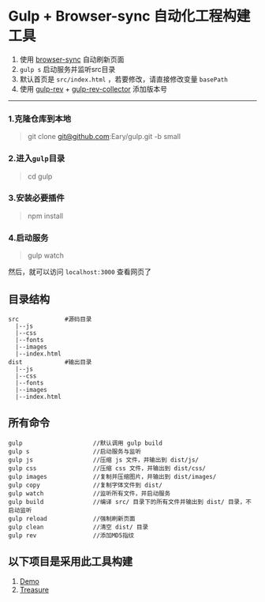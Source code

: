 # Gulp + Browser-sync 自动化工程构建工具

1. 使用 [browser-sync](https://github.com/BrowserSync/browser-sync) 自动刷新页面  
2. `gulp s` 启动服务并监听src目录
3. 默认首页是 `src/index.html` ，若要修改，请直接修改变量 `basePath` 
4. 使用 [gulp-rev](https://github.com/sindresorhus/gulp-rev) + [gulp-rev-collector](https://github.com/shonny-ua/gulp-rev-collector) 添加版本号  

-------------------------------  

### 1.克隆仓库到本地
> git clone git@github.com:Eary/gulp.git -b small

### 2.进入`gulp`目录
> cd gulp

### 3.安装必要插件
> npm install

### 4.启动服务
> gulp watch

然后，就可以访问 `localhost:3000` 查看网页了  
  
## 目录结构  
```
src             #源码目录
  |--js
  |--css
  |--fonts
  |--images
  |--index.html
dist            #输出目录
  |--js
  |--css
  |--fonts
  |--images
  |--index.html
```


## 所有命令
```
gulp                    //默认调用 gulp build
gulp s                  //启动服务与监听
gulp js                 //压缩 js 文件，并输出到 dist/js/
gulp css                //压缩 css 文件，并输出到 dist/css/
gulp images             //复制并压缩图片，并输出到 dist/images/
gulp copy               //复制字体文件到 dist/
gulp watch              //监听所有文件，并启动服务
gulp build              //编译 src/ 目录下的所有文件并输出到 dist/ 目录，不启动监听
gulp reload             //强制刷新页面
gulp clean              //清空 dist/ 目录
gulp rev                //添加MD5指纹
```



## 以下项目是采用此工具构建  
1. [Demo](dist/index.html)  
2. [Treasure](https://github.com/eary/treasure)  



